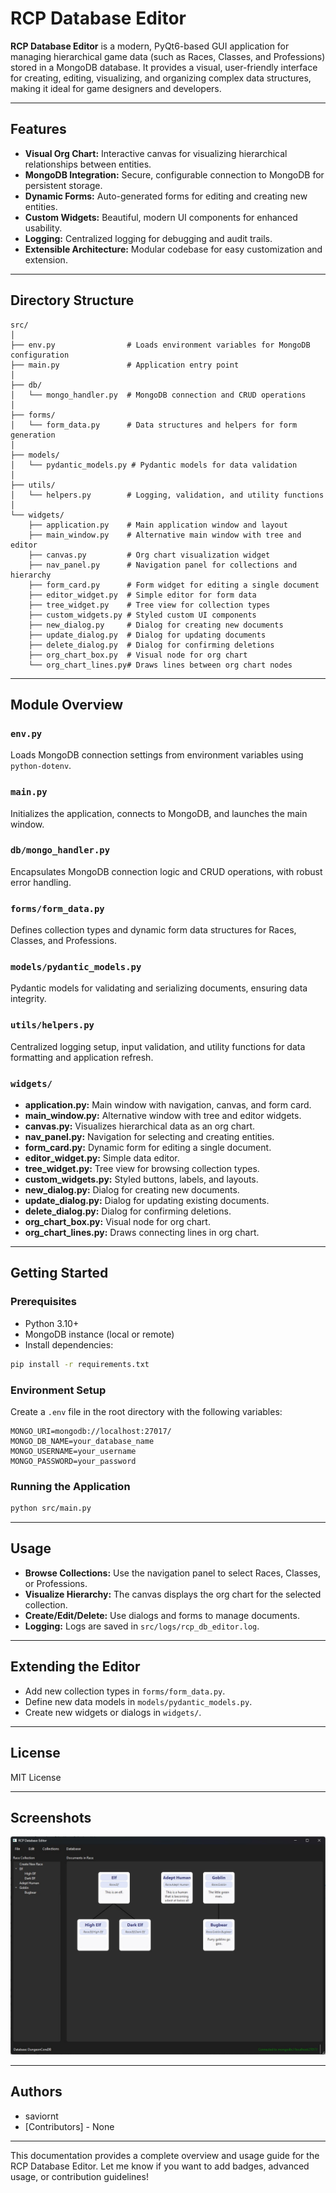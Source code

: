 # RCP Database Editor

**RCP Database Editor** is a modern, PyQt6-based GUI application for managing hierarchical game data (such as Races, Classes, and Professions) stored in a MongoDB database. It provides a visual, user-friendly interface for creating, editing, visualizing, and organizing complex data structures, making it ideal for game designers and developers.

---

## Features

- **Visual Org Chart:** Interactive canvas for visualizing hierarchical relationships between entities.
- **MongoDB Integration:** Secure, configurable connection to MongoDB for persistent storage.
- **Dynamic Forms:** Auto-generated forms for editing and creating new entities.
- **Custom Widgets:** Beautiful, modern UI components for enhanced usability.
- **Logging:** Centralized logging for debugging and audit trails.
- **Extensible Architecture:** Modular codebase for easy customization and extension.

---

## Directory Structure

```text
src/
│
├── env.py                # Loads environment variables for MongoDB configuration
├── main.py               # Application entry point
│
├── db/
│   └── mongo_handler.py  # MongoDB connection and CRUD operations
│
├── forms/
│   └── form_data.py      # Data structures and helpers for form generation
│
├── models/
│   └── pydantic_models.py # Pydantic models for data validation
│
├── utils/
│   └── helpers.py        # Logging, validation, and utility functions
│
└── widgets/
    ├── application.py    # Main application window and layout
    ├── main_window.py    # Alternative main window with tree and editor
    ├── canvas.py         # Org chart visualization widget
    ├── nav_panel.py      # Navigation panel for collections and hierarchy
    ├── form_card.py      # Form widget for editing a single document
    ├── editor_widget.py  # Simple editor for form data
    ├── tree_widget.py    # Tree view for collection types
    ├── custom_widgets.py # Styled custom UI components
    ├── new_dialog.py     # Dialog for creating new documents
    ├── update_dialog.py  # Dialog for updating documents
    ├── delete_dialog.py  # Dialog for confirming deletions
    ├── org_chart_box.py  # Visual node for org chart
    └── org_chart_lines.py# Draws lines between org chart nodes
```

---

## Module Overview

### `env.py`

Loads MongoDB connection settings from environment variables using `python-dotenv`.

### `main.py`

Initializes the application, connects to MongoDB, and launches the main window.

### `db/mongo_handler.py`

Encapsulates MongoDB connection logic and CRUD operations, with robust error handling.

### `forms/form_data.py`

Defines collection types and dynamic form data structures for Races, Classes, and Professions.

### `models/pydantic_models.py`

Pydantic models for validating and serializing documents, ensuring data integrity.

### `utils/helpers.py`

Centralized logging setup, input validation, and utility functions for data formatting and application refresh.

### `widgets/`

- **application.py:** Main window with navigation, canvas, and form card.
- **main_window.py:** Alternative window with tree and editor widgets.
- **canvas.py:** Visualizes hierarchical data as an org chart.
- **nav_panel.py:** Navigation for selecting and creating entities.
- **form_card.py:** Dynamic form for editing a single document.
- **editor_widget.py:** Simple data editor.
- **tree_widget.py:** Tree view for browsing collection types.
- **custom_widgets.py:** Styled buttons, labels, and layouts.
- **new_dialog.py:** Dialog for creating new documents.
- **update_dialog.py:** Dialog for updating existing documents.
- **delete_dialog.py:** Dialog for confirming deletions.
- **org_chart_box.py:** Visual node for org chart.
- **org_chart_lines.py:** Draws connecting lines in org chart.

---

## Getting Started

### Prerequisites

- Python 3.10+
- MongoDB instance (local or remote)
- Install dependencies:

```sh
pip install -r requirements.txt
```

### Environment Setup

Create a `.env` file in the root directory with the following variables:

```env
MONGO_URI=mongodb://localhost:27017/
MONGO_DB_NAME=your_database_name
MONGO_USERNAME=your_username
MONGO_PASSWORD=your_password
```

### Running the Application

```sh
python src/main.py
```

---

## Usage

- **Browse Collections:** Use the navigation panel to select Races, Classes, or Professions.
- **Visualize Hierarchy:** The canvas displays the org chart for the selected collection.
- **Create/Edit/Delete:** Use dialogs and forms to manage documents.
- **Logging:** Logs are saved in `src/logs/rcp_db_editor.log`.

---

## Extending the Editor

- Add new collection types in `forms/form_data.py`.
- Define new data models in `models/pydantic_models.py`.
- Create new widgets or dialogs in `widgets/`.

---

## License

MIT License

---

## Screenshots

![Screenshot](logs/screenshots/Application.jpg)

---

## Authors

- saviornt
- [Contributors]
      - None

---

This documentation provides a complete overview and usage guide for the RCP Database Editor. Let me know if you want to add badges, advanced usage, or contribution guidelines!
